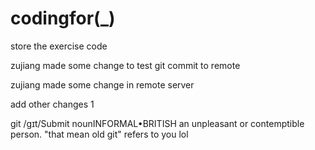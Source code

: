 # codingfor(_)
store the exercise code

zujiang made some change to test git commit to remote

zujiang made some change in remote server

add other changes 1

git
/ɡɪt/Submit
nounINFORMAL•BRITISH
an unpleasant or contemptible person.
"that mean old git"
refers to you lol
